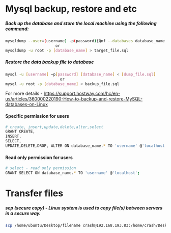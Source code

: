 # Mysql backup, restore and etc
##### Back up the database and store the local machine using the following command:
```bash
mysqldump --user=(username) -p(password){Qnf --databases database_name | gzip > /opt/filename.gz
                      or  
mysqldump -u root -p [database_name] > target_file.sql                        
```
##### Restore the data backup file to database
```bash
mysql -u [username] –p[password] [database_name] < [dump_file.sql]
                        or
mysql -u root -p [database_name] < backup_file.sql
```
For more details - https://support.hostway.com/hc/en-us/articles/360000220190-How-to-backup-and-restore-MySQL-databases-on-Linux

#### Specific permission for users 
```bash
# create, insert,update,delete,alter,select
GRANT CREATE,
INSERT,
SELECT,
UPDATE,DELETE,DROP, ALTER ON database_name.* TO 'username' @'localhost';
```
#### Read only permission for users
```bash
# select - read only permission
GRANT SELECT ON database_name.* TO 'username' @'localhost';
```

# Transfer files
##### scp (secure copy)  - Linux system is used to copy file(s) between servers in a secure way.
```bash
scp /home/ubuntu/Desktop/filename crash@192.168.193.83:/home/crash/Desktop/ashli-project
```
